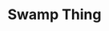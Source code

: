 ---
layout: video
series: Mike and Bootsy
episode: 22
title: Swamp Thing
permalink: /mike-and-bootsy/episode-22
video_id: b_y_vgOVU_U
release_date: 2016-06-02
platforms:
  - Nintendo Entertainment System
short_platforms:
  - NES
thumbnails:
games:
  - Swamp Thing
current_description: |
  Let's Play Swamp Thing for NES!
---
